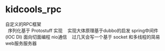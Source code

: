 # kidcools_rpc
自定义的RPC框架  
    序列化基于 Protostuff 实现
    实现大体原理基于dubbo的启发 spring中间件 (IOC DI) 面向切面编程 nio通信
    过几天会写一个基于 socket 和多线程的简易web服务服务器 

